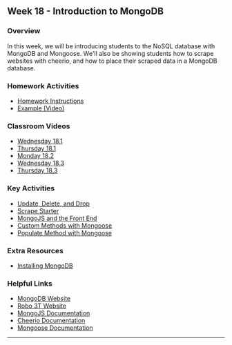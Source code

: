 ## Week 18 - Introduction to MongoDB

### Overview

In this week, we will be introducing students to the NoSQL database with MongoDB and Mongoose. We'll also be showing students how to scrape websites with cheerio, and how to place their scraped data in a MongoDB database.

### Homework Activities

* [Homework Instructions](2-Homework/Instructions/homework_instructions.md)
* [Example (Video)](https://youtu.be/4ltZr3VPmno)

### Classroom Videos
* [Wednesday 18.1](https://codingbootcamp.hosted.panopto.com/Panopto/Pages/Viewer.aspx?id=49e63d75-9f56-4ac4-a8f8-a9ae00256d1f)
* [Thursday 18.1](https://codingbootcamp.hosted.panopto.com/Panopto/Pages/Viewer.aspx?id=8a3e4e8a-05cb-4dd3-8610-a9af0024f8a8)
* [Monday 18.2](https://codingbootcamp.hosted.panopto.com/Panopto/Pages/Viewer.aspx?id=25ae0c75-cc27-4b77-9a91-a9b30025fa5b)
* [Wednesday 18.3](https://codingbootcamp.hosted.panopto.com/Panopto/Pages/Viewer.aspx?id=93f4403d-209a-4365-a31f-a9b5002a12e7)
* [Thursday 18.3](https://codingbootcamp.hosted.panopto.com/Panopto/Pages/Viewer.aspx?id=05ab43b5-1235-4643-b367-a9b60029c687)

### Key Activities

* [Update, Delete, and Drop](1-Class-Content/18.1/Activities/04-Student-Update-Delete-and-Drop)
* [Scrape Starter](1-Class-Content/18.2/Activities/06-Scrape-Starter)
* [MongoJS and the Front End](1-Class-Content/18.2/Activities/10-MongoJS-and-the-Front-End)
* [Custom Methods with Mongoose](1-Class-Content/18.3/Activities/17-Custom-Method-Exercise)
* [Populate Method with Mongoose](1-Class-Content/18.3/Activities/19-Populate-Exercise)

### Extra Resources

* [Installing MongoDB](Supplemental/Installing-MongoDB.md)

### Helpful Links

* [MongoDB Website](https://www.mongodb.com/)
* [Robo 3T Website](https://robomongo.org/download)
* [MongoJS Documentation](https://www.npmjs.com/package/mongojs)
* [Cheerio Documentation](https://github.com/cheeriojs/cheerio)
* [Mongoose Documentation](http://mongoosejs.com/docs/guide.html)

- - -

